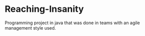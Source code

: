 # Reaching-Insanity
Programming project in java that was done in teams with an agile management style used.
